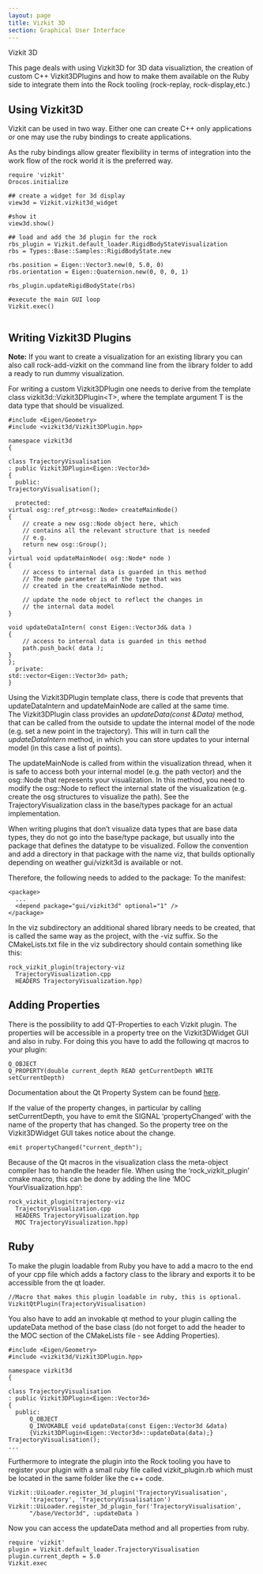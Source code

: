 ```yaml
---
layout: page
title: Vizkit 3D
section: Graphical User Interface
---
```

<div class="content2">
<div class="content2-pagetitle">Vizkit 3D</div>
<div class="content2-container line-box">
<div class="content2-container-1col">



<p>This page deals with using Vizkit3D for 3D data visualiztion, the creation of custom C++ Vizkit3DPlugins and
how to make them available on the Ruby side to integrate them into the Rock tooling
(rock-replay, rock-display,etc.) </p>

<h2 id="using-vizkit3d">Using Vizkit3D</h2>
<p>Vizkit can be used in two way. Either one can create C++ only applications or
one may use the ruby bindings to create applications. </p>

<p>As the ruby bindings allow greater flexibility in terms of integration into the
work flow of the rock world it is the preferred way. </p>

<pre><code class="language-ruby">require 'vizkit'
Orocos.initialize

## create a widget for 3d display
view3d = Vizkit.vizkit3d_widget

#show it
view3d.show()

## load and add the 3d plugin for the rock
rbs_plugin = Vizkit.default_loader.RigidBodyStateVisualization
rbs = Types::Base::Samples::RigidBodyState.new

rbs.position = Eigen::Vector3.new(0, 5.0, 0)
rbs.orientation = Eigen::Quaternion.new(0, 0, 0, 1)

rbs_plugin.updateRigidBodyState(rbs)

#execute the main GUI loop
Vizkit.exec()

</code></pre>

<h2 id="writing-vizkit3d-plugins">Writing Vizkit3D Plugins</h2>
<p class="note"><strong>Note:</strong> If you want to create a visualization for an existing library you can also call rock-add-vizkit on
the command line from the library folder to add a ready to run dummy visualization.</p>

<p>For writing a custom Vizkit3DPlugin one needs to derive from the template
class vizkit3d::Vizkit3DPlugin&lt;T&gt;, where the template argument T is the data type
that should be visualized. </p>

<pre><code class="language-cpp">#include &lt;Eigen/Geometry&gt;
#include &lt;vizkit3d/Vizkit3DPlugin.hpp&gt;

namespace vizkit3d
{

class TrajectoryVisualisation
: public Vizkit3DPlugin&lt;Eigen::Vector3d&gt;
{
  public:
TrajectoryVisualisation();

  protected:
virtual osg::ref_ptr&lt;osg::Node&gt; createMainNode()
{
    // create a new osg::Node object here, which
    // contains all the relevant structure that is needed
    // e.g.
    return new osg::Group();
}
virtual void updateMainNode( osg::Node* node )
{
    // access to internal data is guarded in this method
    // The node parameter is of the type that was
    // created in the createMainNode method.

    // update the node object to reflect the changes in
    // the internal data model
}

void updateDataIntern( const Eigen::Vector3d&amp; data )
{
    // access to internal data is guarded in this method
    path.push_back( data );
}
};
  private:
std::vector&lt;Eigen::Vector3d&gt; path;
}
</code></pre>

<p>Using the Vizkit3DPlugin template class, there is code that prevents that
updateDataIntern and updateMainNode are called at the same time.<br />
The Vizkit3DPlugin class provides an <em>updateData(const &amp;Data)</em> method, that can be called from the outside to update
the internal model of the node (e.g. set a new point in the trajectory). This
will in turn call the <em>updateDataIntern</em> method, in which you can store updates to
your internal model (in this case a list of points). </p>

<p>The updateMainNode is
called from within the visualization thread, when it is safe to access both your
internal model (e.g. the path vector) and the osg::Node that represents your
visualization. In this method, you need to modify the osg::Node to reflect the
internal state of the visualization (e.g. create the osg structures to visualize
the path). See the TrajectoryVisualization class in the base/types package for an
actual implementation.</p>

<p>When writing plugins that don&rsquo;t visualize data types that are base data
types, they do not go into the base/type package, but usually into the package
that defines the datatype to be visualized. Follow the convention and
add a directory in that package with the name viz, that builds
optionally depending on weather gui/vizkit3d is available or not.</p>

<p>Therefore, the following needs to added to the package:
To the manifest:</p>

<pre><code class="language-xml">&lt;package&gt;
  ...
  &lt;depend package="gui/vizkit3d" optional="1" /&gt;
&lt;/package&gt;
</code></pre>

<p>In the viz subdirectory an additional shared library needs to be created, that is
called the same way as the project, with the -viz suffix. So the CMakeLists.txt
file in the viz subdirectory should contain something like this:</p>

<pre><code class="language-text">rock_vizkit_plugin(trajectory-viz
  TrajectoryVisualization.cpp
  HEADERS TrajectoryVisualization.hpp)
</code></pre>

<h2 id="adding-properties">Adding Properties</h2>
<p>There is the possibility to add QT-Properties to each Vizkit plugin. The properties will be accessible in a property tree on the Vizkit3DWidget GUI and also in ruby.
For doing this you have to add the following qt macros to your plugin:</p>

<pre><code class="language-cpp">Q_OBJECT
Q_PROPERTY(double current_depth READ getCurrentDepth WRITE setCurrentDepth)
</code></pre>
<p>Documentation about the Qt Property System can be found <a href="http://doc.qt.io/qt-4.8/properties.html">here</a>.</p>

<p>If the value of the property changes, in particular by calling setCurrentDepth, you have to emit the SIGNAL &lsquo;propertyChanged&rsquo; with the name of the property that has changed. So the property tree on the Vizkit3DWidget GUI takes notice about the change.</p>

<pre><code class="language-cpp">emit propertyChanged("current_depth");
</code></pre>

<p>Because of the Qt macros in the visualization class the meta-object compiler has to handle the header file. When using the &lsquo;rock_vizkit_plugin&rsquo; cmake macro, this can be done by adding the line &lsquo;MOC YourVisualization.hpp&rsquo;:</p>

<pre><code class="language-cmake">rock_vizkit_plugin(trajectory-viz
  TrajectoryVisualization.cpp
  HEADERS TrajectoryVisualization.hpp
  MOC TrajectoryVisualization.hpp)
</code></pre>

<h2 id="ruby">Ruby</h2>
<p>To make the plugin loadable from Ruby you have to add a macro to the end of your cpp file which
adds a factory class to the library and exports it to be accessible from the qt loader.</p>

<pre><code class="language-cpp">//Macro that makes this plugin loadable in ruby, this is optional.
VizkitQtPlugin(TrajectoryVisualisation)
</code></pre>

<p>You also have to add an invokable qt method to your plugin calling the updateData method of the base class
(do not forget to add the header to the MOC section of the CMakeLists file - see Adding Properties).</p>

<pre><code class="language-cpp">#include &lt;Eigen/Geometry&gt;
#include &lt;vizkit3d/Vizkit3DPlugin.hpp&gt;

namespace vizkit3d
{

class TrajectoryVisualisation
: public Vizkit3DPlugin&lt;Eigen::Vector3d&gt;
{
  public:
      Q_OBJECT
      Q_INVOKABLE void updateData(const Eigen::Vector3d &amp;data)
      {Vizkit3DPlugin&lt;Eigen::Vector3d&gt;::updateData(data);}
TrajectoryVisualisation();
...
</code></pre>

<p>Furthermore to integrate the plugin into the Rock tooling you have to register your plugin with
a small ruby file called vizkit_plugin.rb which must be located in the same folder like the
c++ code.</p>

<pre><code class="language-ruby">Vizkit::UiLoader.register_3d_plugin('TrajectoryVisualisation',
      'trajectory', 'TrajectoryVisualisation')
Vizkit::UiLoader.register_3d_plugin_for('TrajectoryVisualisation',
      "/base/Vector3d", :updateData )
</code></pre>

<p>Now you can access the updateData method and all properties from ruby.</p>

<pre><code class="language-ruby">require 'vizkit'
plugin = Vizkit.default_loader.TrajectoryVisualisation
plugin.current_depth = 5.0
Vizkit.exec
</code></pre>



</div>
</div>
</div>
